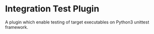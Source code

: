# Integration Test Plugin

A plugin which enable testing of target executables on Python3 unittest framework.
